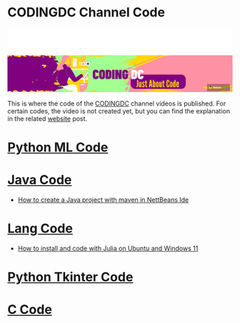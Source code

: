 # CODINGDC Channel Code
![](../images/YT1CA.png?raw=true)

This is where the code of the [CODINGDC](https://www.youtube.com/channel/UCyouN2On4khB5is1RcrR8Hw) channel videos is published. For certain codes, the video is not created yet, but you can find the explanation in the related [website](https://www.aimosta.com) post.

# [Python ML Code](PYML/PYML.md)
# [Java Code](JAVAC/JAVAC.md)
- [How to create a Java project with maven in NettBeans Ide](JAVAC/JAVAINTRO.md) 
# [Lang Code](LANG/LANG.md)
- [How to install and code with Julia on Ubuntu and Windows 11](https://youtu.be/2XtzjlLwGuU)
# [Python Tkinter Code](PYTK/PYTK.md)
# [C Code](CCODE/CCODE.md)


